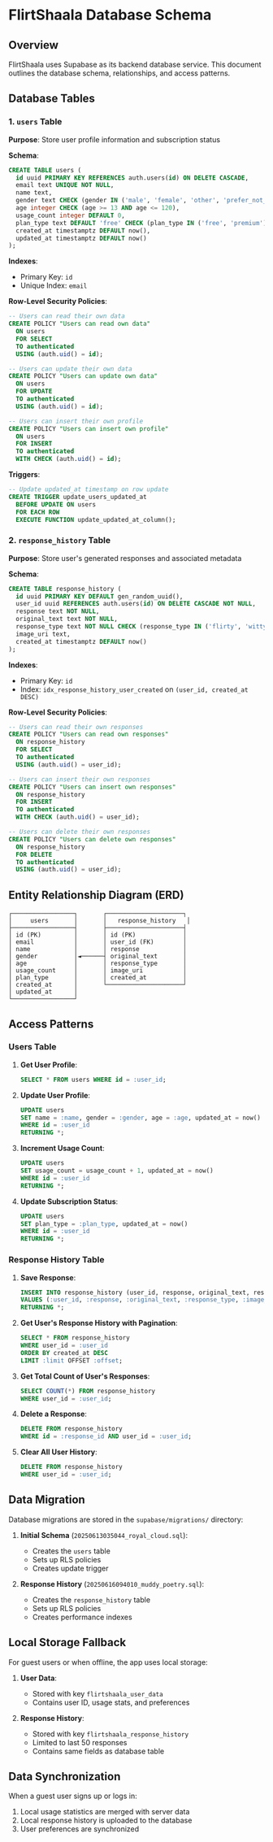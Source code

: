 # FlirtShaala Database Schema

## Overview

FlirtShaala uses Supabase as its backend database service. This document outlines the database schema, relationships, and access patterns.

## Database Tables

### 1. `users` Table

**Purpose**: Store user profile information and subscription status

**Schema**:
```sql
CREATE TABLE users (
  id uuid PRIMARY KEY REFERENCES auth.users(id) ON DELETE CASCADE,
  email text UNIQUE NOT NULL,
  name text,
  gender text CHECK (gender IN ('male', 'female', 'other', 'prefer_not_to_say')),
  age integer CHECK (age >= 13 AND age <= 120),
  usage_count integer DEFAULT 0,
  plan_type text DEFAULT 'free' CHECK (plan_type IN ('free', 'premium')),
  created_at timestamptz DEFAULT now(),
  updated_at timestamptz DEFAULT now()
);
```

**Indexes**:
- Primary Key: `id`
- Unique Index: `email`

**Row-Level Security Policies**:
```sql
-- Users can read their own data
CREATE POLICY "Users can read own data"
  ON users
  FOR SELECT
  TO authenticated
  USING (auth.uid() = id);

-- Users can update their own data
CREATE POLICY "Users can update own data"
  ON users
  FOR UPDATE
  TO authenticated
  USING (auth.uid() = id);

-- Users can insert their own profile
CREATE POLICY "Users can insert own profile"
  ON users
  FOR INSERT
  TO authenticated
  WITH CHECK (auth.uid() = id);
```

**Triggers**:
```sql
-- Update updated_at timestamp on row update
CREATE TRIGGER update_users_updated_at
  BEFORE UPDATE ON users
  FOR EACH ROW
  EXECUTE FUNCTION update_updated_at_column();
```

### 2. `response_history` Table

**Purpose**: Store user's generated responses and associated metadata

**Schema**:
```sql
CREATE TABLE response_history (
  id uuid PRIMARY KEY DEFAULT gen_random_uuid(),
  user_id uuid REFERENCES auth.users(id) ON DELETE CASCADE NOT NULL,
  response text NOT NULL,
  original_text text NOT NULL,
  response_type text NOT NULL CHECK (response_type IN ('flirty', 'witty', 'savage')),
  image_uri text,
  created_at timestamptz DEFAULT now()
);
```

**Indexes**:
- Primary Key: `id`
- Index: `idx_response_history_user_created` on `(user_id, created_at DESC)`

**Row-Level Security Policies**:
```sql
-- Users can read their own responses
CREATE POLICY "Users can read own responses"
  ON response_history
  FOR SELECT
  TO authenticated
  USING (auth.uid() = user_id);

-- Users can insert their own responses
CREATE POLICY "Users can insert own responses"
  ON response_history
  FOR INSERT
  TO authenticated
  WITH CHECK (auth.uid() = user_id);

-- Users can delete their own responses
CREATE POLICY "Users can delete own responses"
  ON response_history
  FOR DELETE
  TO authenticated
  USING (auth.uid() = user_id);
```

## Entity Relationship Diagram (ERD)

```
┌─────────────────┐       ┌─────────────────────┐
│     users       │       │   response_history   │
├─────────────────┤       ├─────────────────────┤
│ id (PK)         │       │ id (PK)             │
│ email           │       │ user_id (FK)        │
│ name            │       │ response            │
│ gender          │◄──────┤ original_text       │
│ age             │       │ response_type       │
│ usage_count     │       │ image_uri           │
│ plan_type       │       │ created_at          │
│ created_at      │       └─────────────────────┘
│ updated_at      │
└─────────────────┘
```

## Access Patterns

### Users Table

1. **Get User Profile**:
   ```sql
   SELECT * FROM users WHERE id = :user_id;
   ```

2. **Update User Profile**:
   ```sql
   UPDATE users
   SET name = :name, gender = :gender, age = :age, updated_at = now()
   WHERE id = :user_id
   RETURNING *;
   ```

3. **Increment Usage Count**:
   ```sql
   UPDATE users
   SET usage_count = usage_count + 1, updated_at = now()
   WHERE id = :user_id
   RETURNING *;
   ```

4. **Update Subscription Status**:
   ```sql
   UPDATE users
   SET plan_type = :plan_type, updated_at = now()
   WHERE id = :user_id
   RETURNING *;
   ```

### Response History Table

1. **Save Response**:
   ```sql
   INSERT INTO response_history (user_id, response, original_text, response_type, image_uri)
   VALUES (:user_id, :response, :original_text, :response_type, :image_uri)
   RETURNING *;
   ```

2. **Get User's Response History with Pagination**:
   ```sql
   SELECT * FROM response_history
   WHERE user_id = :user_id
   ORDER BY created_at DESC
   LIMIT :limit OFFSET :offset;
   ```

3. **Get Total Count of User's Responses**:
   ```sql
   SELECT COUNT(*) FROM response_history
   WHERE user_id = :user_id;
   ```

4. **Delete a Response**:
   ```sql
   DELETE FROM response_history
   WHERE id = :response_id AND user_id = :user_id;
   ```

5. **Clear All User History**:
   ```sql
   DELETE FROM response_history
   WHERE user_id = :user_id;
   ```

## Data Migration

Database migrations are stored in the `supabase/migrations/` directory:

1. **Initial Schema** (`20250613035044_royal_cloud.sql`):
   - Creates the `users` table
   - Sets up RLS policies
   - Creates update trigger

2. **Response History** (`20250616094010_muddy_poetry.sql`):
   - Creates the `response_history` table
   - Sets up RLS policies
   - Creates performance indexes

## Local Storage Fallback

For guest users or when offline, the app uses local storage:

1. **User Data**:
   - Stored with key `flirtshaala_user_data`
   - Contains user ID, usage stats, and preferences

2. **Response History**:
   - Stored with key `flirtshaala_response_history`
   - Limited to last 50 responses
   - Contains same fields as database table

## Data Synchronization

When a guest user signs up or logs in:
1. Local usage statistics are merged with server data
2. Local response history is uploaded to the database
3. User preferences are synchronized